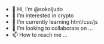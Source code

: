 - 👋 Hi, I’m @sokoljudo
- 👀 I’m interested in crypto
- 🌱 I’m currently learning html/css/js
- 💞️ I’m looking to collaborate on ...
- 📫 How to reach me ...

<!---
sokoljudo/sokoljudo is a ✨ special ✨ repository because its `README.md` (this file) appears on your GitHub profile.
You can click the Preview link to take a look at your changes.
--->
